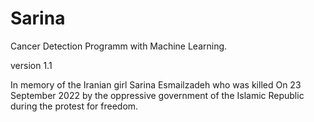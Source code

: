 # Sarina
Cancer Detection Programm with Machine Learning.

version 1.1

In memory of the Iranian girl Sarina Esmailzadeh who was killed On 23 September 2022 by the oppressive government of the Islamic Republic during the protest for freedom.
